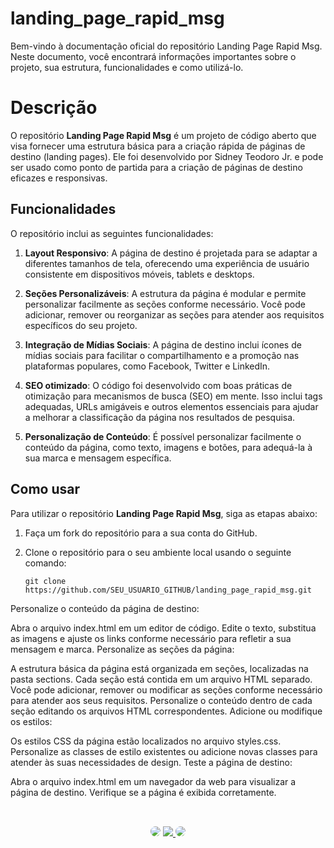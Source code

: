 # landing_page_rapid_msg

Bem-vindo à documentação oficial do repositório Landing Page Rapid Msg. Neste documento, você encontrará informações importantes sobre o projeto, sua estrutura, funcionalidades e como utilizá-lo.

# Descrição
 
O repositório **Landing Page Rapid Msg** é um projeto de código aberto que visa fornecer uma estrutura básica para a criação rápida de páginas de destino (landing pages). Ele foi desenvolvido por Sidney Teodoro Jr. e pode ser usado como ponto de partida para a criação de páginas de destino eficazes e responsivas.

## Funcionalidades

O repositório inclui as seguintes funcionalidades:

1. **Layout Responsivo**: A página de destino é projetada para se adaptar a diferentes tamanhos de tela, oferecendo uma experiência de usuário consistente em dispositivos móveis, tablets e desktops.

2. **Seções Personalizáveis**: A estrutura da página é modular e permite personalizar facilmente as seções conforme necessário. Você pode adicionar, remover ou reorganizar as seções para atender aos requisitos específicos do seu projeto.

3. **Integração de Mídias Sociais**: A página de destino inclui ícones de mídias sociais para facilitar o compartilhamento e a promoção nas plataformas populares, como Facebook, Twitter e LinkedIn.

4. **SEO otimizado**: O código foi desenvolvido com boas práticas de otimização para mecanismos de busca (SEO) em mente. Isso inclui tags adequadas, URLs amigáveis e outros elementos essenciais para ajudar a melhorar a classificação da página nos resultados de pesquisa.

5. **Personalização de Conteúdo**: É possível personalizar facilmente o conteúdo da página, como texto, imagens e botões, para adequá-la à sua marca e mensagem específica.

## Como usar

Para utilizar o repositório **Landing Page Rapid Msg**, siga as etapas abaixo:

1. Faça um fork do repositório para a sua conta do GitHub.

2. Clone o repositório para o seu ambiente local usando o seguinte comando:

   ```shell
   git clone https://github.com/SEU_USUARIO_GITHUB/landing_page_rapid_msg.git
Personalize o conteúdo da página de destino:

Abra o arquivo index.html em um editor de código.
Edite o texto, substitua as imagens e ajuste os links conforme necessário para refletir a sua mensagem e marca.
Personalize as seções da página:

A estrutura básica da página está organizada em seções, localizadas na pasta sections.
Cada seção está contida em um arquivo HTML separado.
Você pode adicionar, remover ou modificar as seções conforme necessário para atender aos seus requisitos.
Personalize o conteúdo dentro de cada seção editando os arquivos HTML correspondentes.
Adicione ou modifique os estilos:

Os estilos CSS da página estão localizados no arquivo styles.css.
Personalize as classes de estilo existentes ou adicione novas classes para atender às suas necessidades de design.
Teste a página de destino:

Abra o arquivo index.html em um navegador da web para visualizar a página de destino.
Verifique se a página é exibida corretamente.
##
</br>

<div align="center">
<a href="https://www.facebook.com/profile.php?id=100091086461235" target="_blank"><img src="https://img.shields.io/badge/-Facebook-%230077B5?style=for-the-badge&logo=facebook&logoColor=white" style="border-radius: 30px" target="_blank"></a>
<a href="https://www.instagram.com/sidneyteodoroaraujo" target="_blank"><img src="https://img.shields.io/badge/-Instagram-%23E4405F?style=for-the-badge&logo=instagram&logoColor=white"</a>
<a href="https://www.linkedin.com/in/sidney-teodoro-4a4a8119b?lipi=urn%3Ali%3Apage%3Ad_flagship3_profile_view_base_contact_details%3B%2FevuTOiSSJS2hWGCZgtZiQ%3D%3D" target="_blank"><img src="https://img.shields.io/badge/-LinkedIn-%230077B5?style=for-the-badge&logo=linkedin&logoColor=white" style="border-radius: 30px" target="_blank"></a>
</div>
